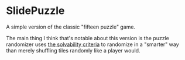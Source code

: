 # SlidePuzzle
A simple version of the classic "fifteen puzzle" game.

The main thing I think that's notable about this version is
the puzzle randomizer uses [the solvability criteria](https://en.wikipedia.org/wiki/15_puzzle#Solvability)
to randomize in a "smarter" way than merely shuffling tiles randomly like a player would.
